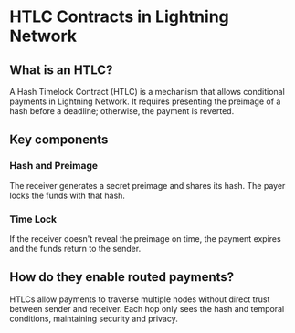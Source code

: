 # HTLC Contracts in Lightning Network

<div class="lightning-intro">

## What is an HTLC?

<div class="intro-card">

A Hash Timelock Contract (HTLC) is a mechanism that allows conditional payments in Lightning Network. It requires presenting the preimage of a hash before a deadline; otherwise, the payment is reverted.

</div>

## Key components

<div class="grid md:grid-cols-2 gap-6 mb-8">
  <div class="bg-neutral-800/50 rounded-lg p-6 border border-neutral-700/30">
    <h3 class="text-xl font-semibold text-neutral-100 mb-4">Hash and Preimage</h3>
    <p class="text-neutral-200">The receiver generates a secret preimage and shares its hash. The payer locks the funds with that hash.</p>
  </div>
  <div class="bg-neutral-800/50 rounded-lg p-6 border border-neutral-700/30">
    <h3 class="text-xl font-semibold text-neutral-100 mb-4">Time Lock</h3>
    <p class="text-neutral-200">If the receiver doesn't reveal the preimage on time, the payment expires and the funds return to the sender.</p>
  </div>
</div>

## How do they enable routed payments?

<div class="intro-card">

HTLCs allow payments to traverse multiple nodes without direct trust between sender and receiver. Each hop only sees the hash and temporal conditions, maintaining security and privacy.

</div>

</div>
